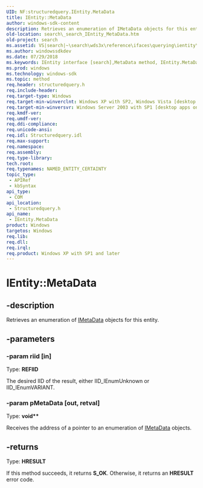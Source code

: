 ```yaml
---
UID: NF:structuredquery.IEntity.MetaData
title: IEntity::MetaData
author: windows-sdk-content
description: Retrieves an enumeration of IMetaData objects for this entity.
old-location: search\_search_IEntity_MetaData.htm
old-project: search
ms.assetid: VS|search|~\search\wds3x\reference\ifaces\querying\ientity\metadata.htm
ms.author: windowssdkdev
ms.date: 07/29/2018
ms.keywords: IEntity interface [search],MetaData method, IEntity.MetaData, IEntity::MetaData, MetaData, MetaData method [search], MetaData method [search],IEntity interface, _search_IEntity_MetaData, search._search_IEntity_MetaData, structuredquery/IEntity::MetaData
ms.prod: windows
ms.technology: windows-sdk
ms.topic: method
req.header: structuredquery.h
req.include-header: 
req.target-type: Windows
req.target-min-winverclnt: Windows XP with SP2, Windows Vista [desktop apps only]
req.target-min-winversvr: Windows Server 2003 with SP1 [desktop apps only]
req.kmdf-ver: 
req.umdf-ver: 
req.ddi-compliance: 
req.unicode-ansi: 
req.idl: Structuredquery.idl
req.max-support: 
req.namespace: 
req.assembly: 
req.type-library: 
tech.root: 
req.typenames: NAMED_ENTITY_CERTAINTY
topic_type:
 - APIRef
 - kbSyntax
api_type:
 - COM
api_location:
 - Structuredquery.h
api_name:
 - IEntity.MetaData
product: Windows
targetos: Windows
req.lib: 
req.dll: 
req.irql: 
req.product: Windows XP with SP1 and later
---
```


# IEntity::MetaData


## -description


Retrieves an enumeration of <a href="https://msdn.microsoft.com/en-us/library/Bb231366(v=VS.85).aspx">IMetaData</a> objects for this entity.
        


## -parameters




### -param riid [in]

Type: <b>REFIID</b>

The desired IID of the result, either IID_IEnumUnknown or IID_IEnumVARIANT.
            


### -param pMetaData [out, retval]

Type: <b>void**</b>

Receives the address of a pointer to an enumeration of <a href="https://msdn.microsoft.com/en-us/library/Bb231366(v=VS.85).aspx">IMetaData</a> objects.
            


## -returns



Type: <b>HRESULT</b>

If this method succeeds, it returns <b xmlns:loc="http://microsoft.com/wdcml/l10n">S_OK</b>. Otherwise, it returns an <b xmlns:loc="http://microsoft.com/wdcml/l10n">HRESULT</b> error code.



